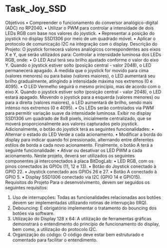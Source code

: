 ﻿# Task_Joy_SSD

Objetivos
• Compreender o funcionamento do conversor analógico-digital (ADC) no RP2040.
• Utilizar o PWM para controlar a intensidade de dois LEDs RGB com base nos valores do joystick.
• Representar a posição do joystick no display SSD1306 por meio de um quadrado móvel.
• Aplicar o protocolo de comunicação I2C na integração com o display.
Descrição do Projeto:
O joystick fornecerá valores analógicos correspondentes aos eixos X e Y, que serão utilizados para:
Controlar a intensidade luminosa dos LEDs RGB, onde:
• O LED Azul terá seu brilho ajustado conforme o valor do eixo Y. Quando o joystick estiver solto
(posição central - valor 2048), o LED permanecerá apagado. À medida que o joystick for movido para
cima (valores menores) ou para baixo (valores maiores), o LED aumentará seu brilho gradualmente,
atingindo a intensidade máxima nos extremos (0 e 4095).
• O LED Vermelho seguirá o mesmo princípio, mas de acordo com o eixo X. Quando o joystick estiver
solto (posição central - valor 2048), o LED estará apagado. Movendo o joystick para a esquerda
(valores menores) ou para a direita (valores maiores), o LED aumentará de brilho, sendo mais intenso
nos extremos (0 e 4095).
• Os LEDs serão controlados via PWM para permitir variação suave da intensidade luminosa.
Exibir no display SSD1306 um quadrado de 8x8 pixels, inicialmente centralizado, que se moverá
proporcionalmente aos valores capturados pelo joystick.
Adicionalmente, o botão do joystick terá as seguintes funcionalidades:
• Alternar o estado do LED Verde a cada acionamento.
• Modificar a borda do display para indicar quando foi pressionado, alternando entre diferentes estilos
de borda a cada novo acionamento.
Finalmente, o botão A terá a seguinte funcionalidade:
• Ativar ou desativar os LED PWM a cada acionamento.
Neste projeto, deverá ser utilizados os seguintes componentes já interconectados à placa BitDogLab:
• LED RGB, com os pinos conectados às GPIOs (11, 12 e 13).
• Botão do Joystick conectado à GPIO 22.
• Joystick conectado aos GPIOs 26 e 27.
• Botão A conectado à GPIO 5.
• Display SSD1306 conectado via I2C (GPIO 14 e GPIO15).
Requisitos do Projeto
Para o desenvolvimento, devem ser seguidos os seguintes requisitos:
1. Uso de interrupções: Todas as funcionalidades relacionadas aos botões devem ser implementadas
utilizando rotinas de interrupção (IRQ).
2. Debouncing: É obrigatório implementar o tratamento do bouncing dos botões via software.
3. Utilização do Display 128 x 64: A utilização de ferramentas gráficas demonstrará o entendimento do
princípio de funcionamento do display, bem como, a utilização do protocolo I2C.
4. Organização do código: O código deve estar bem estruturado e comentado para facilitar o
entendimento.

